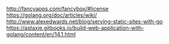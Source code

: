 http://fancyapps.com/fancybox/#license
https://golang.org/doc/articles/wiki/
http://www.alexedwards.net/blog/serving-static-sites-with-go
https://astaxie.gitbooks.io/build-web-application-with-golang/content/en/14.1.html
